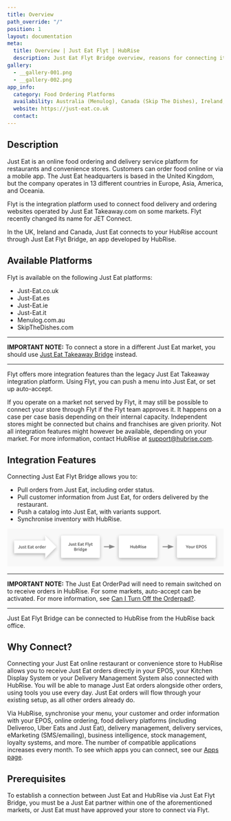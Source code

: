```yaml
---
title: Overview
path_override: "/"
position: 1
layout: documentation
meta:
  title: Overview | Just Eat Flyt | HubRise
  description: Just Eat Flyt Bridge overview, reasons for connecting it to HubRise and summary of integrated features. Synchronise data between your EPOS and your apps.
gallery:
  - __gallery-001.png
  - __gallery-002.png
app_info:
  category: Food Ordering Platforms
  availability: Australia (Menulog), Canada (Skip The Dishes), Ireland, Italy, Spain, United Kingdom
  website: https://just-eat.co.uk
  contact:
---
```


## Description

Just Eat is an online food ordering and delivery service platform for restaurants and convenience stores. Customers can order food online or via a mobile app. The Just Eat headquarters is based in the United Kingdom, but the company operates in 13 different countries in Europe, Asia, America, and Oceania.

Flyt is the integration platform used to connect food delivery and ordering websites operated by Just Eat Takeaway.com on some markets. Flyt recently changed its name for JET Connect.

In the UK, Ireland and Canada, Just Eat connects to your HubRise account through Just Eat Flyt Bridge, an app developed by HubRise.

## Available Platforms

Flyt is available on the following Just Eat platforms:

- Just-Eat.co.uk
- Just-Eat.es
- Just-Eat.ie
- Just-Eat.it
- Menulog.com.au
- SkipTheDishes.com

---

**IMPORTANT NOTE:** To connect a store in a different Just Eat market, you should use [Just Eat Takeaway Bridge](/apps/just-eat-takeaway/overview) instead.

---

Flyt offers more integration features than the legacy Just Eat Takeaway integration platform. Using Flyt, you can push a menu into Just Eat, or set up auto-accept.

If you operate on a market not served by Flyt, it may still be possible to connect your store through Flyt if the Flyt team approves it. It happens on a case per case basis depending on their internal capacity. Independent stores might be connected but chains and franchises are given priority. Not all integration features might however be available, depending on your market. For more information, contact HubRise at support@hubrise.com.

## Integration Features

Connecting Just Eat Flyt Bridge allows you to:

- Pull orders from Just Eat, including order status.
- Pull customer information from Just Eat, for orders delivered by the restaurant.
- Push a catalog into Just Eat, with variants support.
- Synchronise inventory with HubRise.

![Diagram of the connection flow between Just Eat, Just Eat Flyt Bridge, and HubRise for receiving orders](./images/000-2x-just-eat-connection-diagram.png)

---

**IMPORTANT NOTE:** The Just Eat OrderPad will need to remain switched on to receive orders in HubRise. For some markets, auto-accept can be activated. For more information, see [Can I Turn Off the Orderpad?](/apps/just-eat-flyt/faqs/turn-off-orderpad).

---

Just Eat Flyt Bridge can be connected to HubRise from the HubRise back office.

## Why Connect?

Connecting your Just Eat online restaurant or convenience store to HubRise allows you to receive Just Eat orders directly in your EPOS, your Kitchen Display System or your Delivery Management System also connected with HubRise.
You will be able to manage Just Eat orders alongside other orders, using tools you use every day. Just Eat orders will flow through your existing setup, as all other orders already do.

Via HubRise, synchronise your menu, your customer and order information with your EPOS, online ordering, food delivery platforms (including Deliveroo, Uber Eats and Just Eat), delivery management, delivery services, eMarketing (SMS/emailing), business intelligence, stock management, loyalty systems, and more. The number of compatible applications increases every month. To see which apps you can connect, see our [Apps page](/apps).

## Prerequisites

To establish a connection between Just Eat and HubRise via Just Eat Flyt Bridge, you must be a Just Eat partner within one of the aforementioned markets, or Just Eat must have approved your store to connect via Flyt.

